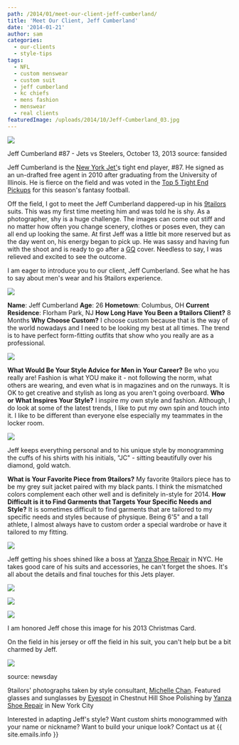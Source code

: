 ```yaml
---
path: /2014/01/meet-our-client-jeff-cumberland/
title: 'Meet Our Client, Jeff Cumberland'
date: '2014-01-21'
author: sam
categories:
  - our-clients
  - style-tips
tags:
  - NFL
  - custom menswear
  - custom suit
  - jeff cumberland
  - kc chiefs
  - mens fashion
  - menswear
  - real clients
featuredImage: /uploads/2014/10/Jeff-Cumberland_03.jpg
---
```

[![](http://2.bp.blogspot.com/-yZWe2bbDYuw/Ut6UrQnqOII/AAAAAAAAA6g/VaERsB3mAwg/s1600/jeff+cumberland,+source+-+cdn.fansided.jpg)](http://2.bp.blogspot.com/-yZWe2bbDYuw/Ut6UrQnqOII/AAAAAAAAA6g/VaERsB3mAwg/s1600/jeff+cumberland,+source+-+cdn.fansided.jpg)

Jeff Cumberland #87 - Jets vs Steelers, October 13, 2013
source: fansided

Jeff Cumberland is the [New York Jet'](http://www.newyorkjets.com/team/roster/jeff-cumberland/57e1c15d-f0a0-4dc2-a2b2-0a2cc6a78c11/)s tight end player, #87. He signed as an un-drafted free agent in 2010 after graduating from the University of Illinois. He is fierce on the field and was voted in the [Top 5 Tight End Pickups](http://fansided.com/2013/10/16/fantasy-football-week-7-waiver-wire-top-5-tight-end-pickups/) for this season's fantasy football. 

Off the field, I got to meet the Jeff Cumberland dappered-up in his [9tailors](http://www.9tailors.com/) suits. This was my first time meeting him and was told he is shy. As a photographer, shy is a huge challenge. The images can come out stiff and no matter how often you change scenery, clothes or poses even, they can all end up looking the same. At first Jeff was a little bit more reserved but as the day went on, his energy began to pick up. He was sassy and having fun with the shoot and is ready to go after a [GQ](http://www.gq.com/) cover. Needless to say, I was relieved and excited to see the outcome. 

I am eager to introduce you to our client, Jeff Cumberland. See what he has to say about men's wear and his 9tailors experience. 

[![](http://2.bp.blogspot.com/-kHE4SEAIdJQ/Ut6kl6NCOOI/AAAAAAAAA6w/yNfAmVmiKYs/s1600/Jeff+Cumberland_03.jpg)](http://2.bp.blogspot.com/-kHE4SEAIdJQ/Ut6kl6NCOOI/AAAAAAAAA6w/yNfAmVmiKYs/s1600/Jeff+Cumberland_03.jpg)

**Name**: Jeff Cumberland
**Age**: 26
**Hometown**: Columbus, OH
**Current Residence**: Florham Park, NJ
**How Long Have You Been a 9tailors Client?**
8 Months
**Why Choose Custom?**
I choose custom because that is the way of the world nowadays and I need to be looking my best at all times. The trend is to have perfect form-fitting outfits that show who you really are as a professional.

[![](http://3.bp.blogspot.com/-L1fPN2ZjXns/Ut6oMtC7-GI/AAAAAAAAA7Q/W8I5-7Ka_ww/s1600/Jeff+Cumberland_02.jpg)](http://3.bp.blogspot.com/-L1fPN2ZjXns/Ut6oMtC7-GI/AAAAAAAAA7Q/W8I5-7Ka_ww/s1600/Jeff+Cumberland_02.jpg)

**What Would Be Your Style Advice for Men in Your Career?**
Be who you really are! Fashion is what YOU make it - not following the norm, what others are wearing, and even what is in magazines and on the runways. It is OK to get creative and stylish as long as you aren't going overboard.
**Who or What Inspires Your Style?**
I inspire my own style and fashion. Although, I do look at some of the latest trends, I like to put my own spin and touch into it. I like to be different than everyone else especially my teammates in the locker room.

[![](http://2.bp.blogspot.com/-S25Et_YCGMI/Ut6oYFE-cEI/AAAAAAAAA7Y/pH9tTmp-Gk8/s1600/Jeff+Cumberland_04.jpg)](http://2.bp.blogspot.com/-S25Et_YCGMI/Ut6oYFE-cEI/AAAAAAAAA7Y/pH9tTmp-Gk8/s1600/Jeff+Cumberland_04.jpg)

Jeff keeps everything personal and to his unique style by monogramming the cuffs of his shirts with his initials, "JC" - sitting beautifully over his diamond, gold watch.

**What is Your Favorite Piece from 9tailors?**
My favorite 9tailors piece has to be my grey suit jacket paired with my black pants. I think the mismatched colors complement each other well and is definitely in-style for 2014.
**How Difficult is it to Find Garments that Targets Your Specific Needs and Style?**
It is sometimes difficult to find garments that are tailored to my specific needs and styles because of physique. Being 6'5" and a tall athlete, I almost always have to custom order a special wardrobe or have it tailored to my fitting.

[![](http://2.bp.blogspot.com/-TmT_TVcvN9A/Ut6om_o8ScI/AAAAAAAAA7w/4LtbWaMIsuY/s1600/Jeff+Cumberland_07.jpg)](http://2.bp.blogspot.com/-TmT_TVcvN9A/Ut6om_o8ScI/AAAAAAAAA7w/4LtbWaMIsuY/s1600/Jeff+Cumberland_07.jpg)

Jeff getting his shoes shined like a boss at [Yanza Shoe Repair](http://www.yelp.com/biz/yanza-shoe-repair-manhattan) in NYC. He takes good care of his suits and accessories, he can't forget the shoes. It's all about the details and final touches for this Jets player.

[![](http://2.bp.blogspot.com/-1XowQ2qSCyY/Ut6oqaT5KPI/AAAAAAAAA74/vuVmOcgUCgI/s1600/Jeff+Cumberland_08.jpg)](http://2.bp.blogspot.com/-1XowQ2qSCyY/Ut6oqaT5KPI/AAAAAAAAA74/vuVmOcgUCgI/s1600/Jeff+Cumberland_08.jpg)

[![](http://3.bp.blogspot.com/-arKtSr9B4P8/Ut6ofIuzYqI/AAAAAAAAA7o/TncDZiYLOkE/s1600/Jeff+Cumberland_05.jpg)](http://3.bp.blogspot.com/-arKtSr9B4P8/Ut6ofIuzYqI/AAAAAAAAA7o/TncDZiYLOkE/s1600/Jeff+Cumberland_05.jpg)

[![](http://4.bp.blogspot.com/-GrxhKDPfSes/Ut6oLLTrt2I/AAAAAAAAA7E/bvzQa_JlZRk/s1600/Jeff+Cumberland_01.jpg)](http://4.bp.blogspot.com/-GrxhKDPfSes/Ut6oLLTrt2I/AAAAAAAAA7E/bvzQa_JlZRk/s1600/Jeff+Cumberland_01.jpg)

I am honored Jeff chose this image for his 2013 Christmas Card.

On the field in his jersey or off the field in his suit, you can't help but be a bit charmed by Jeff.

[![](http://1.bp.blogspot.com/-2FuNEj0LFuw/Ut6yOVJBLNI/AAAAAAAAA8E/ArXL7bfBe5s/s1600/jeff+cumberland,+source+-+newsday.JPG)](http://1.bp.blogspot.com/-2FuNEj0LFuw/Ut6yOVJBLNI/AAAAAAAAA8E/ArXL7bfBe5s/s1600/jeff+cumberland,+source+-+newsday.JPG)

source: newsday

9tailors' photographs taken by style consultant, [Michelle Chan](http://michellemchan.com/).
Featured glasses and sunglasses by [Eyespot](http://www.eyespot.com/) in Chestnut Hill
Shoe Polishing by [Yanza Shoe Repair](http://www.yelp.com/biz/yanza-shoe-repair-manhattan) in New York City

Interested in adapting Jeff's style? Want custom shirts monogrammed with your name or nickname? Want to build your unique look? Contact us at {{ site.emails.info }}